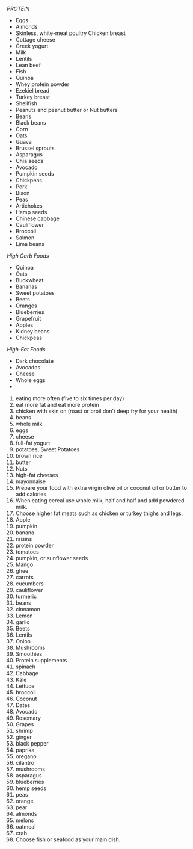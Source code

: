 *PROTEIN*
-  Eggs
-  Almonds
-  Skinless, white-meat poultry Chicken breast
-  Cottage cheese
-  Greek yogurt
-  Milk
-  Lentils
-  Lean beef
-  Fish 
-  Quinoa
-  Whey protein powder
-  Ezekiel bread
-  Turkey breast
-  Shellfish
-  Peanuts and peanut butter or Nut butters
-  Beans
-  Black beans
-  Corn
-  Oats
-  Guava
-  Brussel sprouts
-  Asparagus
-  Chia seeds
-  Avocado
-  Pumpkin seeds
-  Chickpeas
-  Pork
-  Bison
-  Peas
-  Artichokes
-  Hemp seeds
-  Chinese cabbage
-  Cauliflower
-  Broccoli
-  Salmon
-  Lima beans

*High Carb Foods*
- Quinoa
- Oats
- Buckwheat
- Bananas
- Sweet potatoes
- Beets
- Oranges
- Blueberries
- Grapefruit
- Apples
- Kidney beans
- Chickpeas


*High-Fat Foods*
- Dark chocolate
- Avocados
- Cheese
- Whole eggs
- 

1. eating more often (five to six times per day)
2.  eat more fat and eat more protein
3.  chicken with skin on (roast or broil don’t deep fry for your health)
4.  beans
5.  whole milk
6.  eggs
7.  cheese
8.  full-fat yogurt
9.  potatoes, Sweet Potatoes
10.  brown rice
11.  butter
12.  Nuts 
13.  high-fat cheeses
14.  mayonnaise
15.  Prepare your food with extra virgin olive oil or coconut oil or butter to add calories.
16.  When eating cereal use whole milk, half and half and add powdered milk.
17.  Choose higher fat meats such as chicken or turkey thighs and legs,
18.  Apple 
19.  pumpkin 
20.  banana 
21.  raisins
22.  protein powder
23.  tomatoes
24.  pumpkin, or sunflower seeds
25.  Mango 
26.  ghee
27.  carrots
28.  cucumbers
29.  cauliflower
30.  turmeric 
31.  beans
32.  cinnamon 
33.  Lemon 
34.  garlic
35.  Beets
36.  Lentils
37.  Onion
38.  Mushrooms
39.  Smoothies
40.  Protein supplements
41.  spinach
42.  Cabbage
43.  Kale
44.  Lettuce 
45.  broccoli
46.  Coconut
47.  Dates
48.  Avocado
49.  Rosemary
50.  Grapes
51.  shrimp
52.  ginger
53.  black pepper
54.  paprika
55.  oregano
56.  cilantro
57.  mushrooms
58.  asparagus
59.  blueberries
60.  hemp seeds
61.  peas
62.  orange
63.  pear
64.  almonds
65.  melons
66.  oatmeal
67.  crab
68.  Choose fish or seafood as your main dish.


